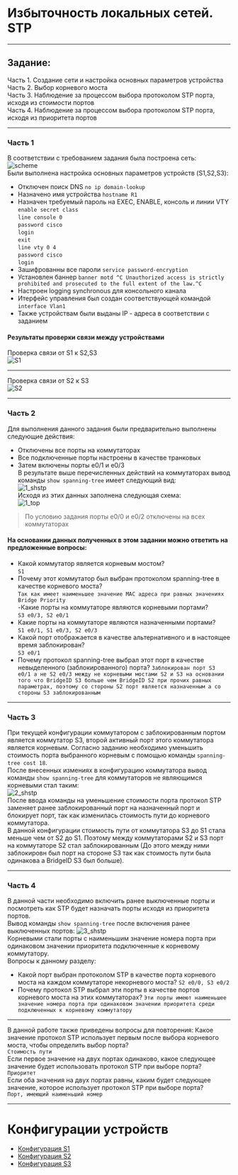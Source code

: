 # Избыточность локальных сетей. STP
____
## Задание:  
Часть 1. Создание сети и настройка основных параметров устройства  
Часть 2. Выбор корневого моста  
Часть 3. Наблюдение за процессом выбора протоколом STP порта, исходя из стоимости портов  
Часть 4. Наблюдение за процессом выбора протоколом STP порта, исходя из приоритета портов  
___
### Часть 1
В соответствии с требованием задания была построена сеть:  
![scheme](https://github.com/Alnor23/OTUS_NETWORK/blob/main/labs/lab2_stp/Screnshots/lab2_topology.png)  
Были выполнена настройка основных параметров устройств (S1,S2,S3):
- Отключен поиск DNS `no ip domain-lookup`  
- Назначено имя устройства `hostname R1`  
- Назначен требуемый пароль на EXEC, ENABLE, консоль и линии VTY  
`enable secret class`  
`line console 0`  
`password cisco`  
`login`  
`exit`  
`line vty 0 4`  
`password cisco`  
`login`  
- Зашифрованны все пароли `service password-encryption`
- Установлен баннер `banner motd ^C Unauthorized access is strictly prohibited and prosecuted to the full extent of the law.^C`  
- Настроен logging synchronous для консольного канала  
- Итерфейс управления был создан соответствующей командой `interface Vlan1` 
- Также устройствам были выданы IP - адреса в соответствии с заданием  
 #### Результаты проверки связи между устройствами
 Проверка связи от S1 к S2,S3  
 ![S1](https://github.com/Alnor23/OTUS_NETWORK/blob/main/labs/lab2_stp/Screnshots/S1.png)  
 _____
 Проверка связи от S2 к S3  
 ![S2](https://github.com/Alnor23/OTUS_NETWORK/blob/main/labs/lab2_stp/Screnshots/S2.png)  
 _____
 ### Часть 2
 Для выполнения данного задания были предварительно выполнены следующие действия:  
 - Отключены все порты на коммутаторах
 - Все подключенные порты настроены в качестве транковых
 - Затем включены порты e0/1 и e0/3  
 В результате выше перечисленных действий на коммутаторах вывод команды `show spanning-tree` имеет следующий вид:  
 ![1_shstp](https://github.com/Alnor23/OTUS_NETWORK/blob/main/labs/lab2_stp/Screnshots/1_shstp.png)  
 Исходя из этих данных заполнена следующая схема:  
 ![1_top](https://github.com/Alnor23/OTUS_NETWORK/blob/main/labs/lab2_stp/Screnshots/1_top.png)  
> По условию задания порты e0/0  и e0/2 отключены на всех коммутаторах
#### На основании данных полученных в этом задании можно ответить на предложенные вопросы:
- Какой коммутатор является корневым мостом?  
`S1`
- Почему этот коммутатор был выбран протоколом spanning-tree в качестве корневого моста?  
`Так как имеет наименьшее значение MAC адреса при равных значениях Bridge Priority`  
-Какие порты на коммутаторе являются корневыми портами?  
`S3 e0/3, S2 e0/1`
- Какие порты на коммутаторе являются назначенными портами?  
`S1 e0/1, S1 e0/3, S2 e0/3`
- Какой порт отображается в качестве альтернативного и в настоящее время заблокирован?  
`S3 e0/1`
- Почему протокол spanning-tree выбрал этот порт в качестве невыделенного (заблокированного) порта?
`Заблокирован порт S3 e0/1 а не S2 e0/3 между не корневыми мостами S2 и S3 на основании того что BridgeID S3 больше чем BridgeID S2 при прочих равных параметрах, поэтому со стороны S2 порт является назначенным а со стороны S3 заблокированным`  
____
### Часть 3
При текущей конфигурации коммутатором с заблокированным портом является коммутатор S3, второй активный порт этого коммутатора является корневым.
Согласно заданию необходимо уменьшить стоимость порта выбранного корневым с помощью команды `spanning-tree cost 18`.  
После внесенных измениях в конфигурацию коммутатора вывод команды `show spanning-tree` для коммутаторов не являющимся корневыми стал таким:  
 ![2_shstp](https://github.com/Alnor23/OTUS_NETWORK/blob/main/labs/lab2_stp/Screnshots/2_shstp.png)  
После ввода команды на уменьшение стоимости порта протокол STP заменяет ранее заблокированный порт на назначенный порт и блокирует порт, так как изменилась стоимость пути до корневого коммутатора.  
В данной конфигурации стоимость пути от коммутатора S3 до S1 стала меньше чем от S2 до S1. Поэтому между коммутаторами S2 и S3 порт на коммутаторе S2 стал заблокированным (До этого между ними заблокировн был порт на стороне S3 так как стоимость пути была одинакова а BridgeID S3 был больше).
____
### Часть 4
В данной части необходимо включить ранее выключенные порты и посмотреть как STP будет назначать порты исходя из приоритета портов.  
Вывод команды `show spanning-tree` после включения ранее выключенных портов:
 ![3_shstp](https://github.com/Alnor23/OTUS_NETWORK/blob/main/labs/lab2_stp/Screnshots/S3_shstp.png)  
 Корневыми стали порты с наименьшим значение номера порта при одинаковом значении приоритета подключенные к корневому коммутатору.  
Вопросы к данному разделу:  
- Какой порт выбран протоколом STP в качестве порта корневого моста на каждом коммутаторе некорневого моста? `S2 e0/0, S3 e0/2`  
- Почему протокол STP выбрал эти порты в качестве портов корневого моста на этих коммутаторах? `Эти порты имеют наименьшее значение номера порта при одинаковом значении приоритета среди подключенных к корневому коммутатору`
_______
В данной работе также приведены вопросы для повторения:
Какое значение протокол STP использует первым после выбора корневого моста, чтобы определить выбор порта?  
`Стоимость пути`  
Если первое значение на двух портах одинаково, какое следующее значение будет использовать протокол STP при выборе порта?  
`Приоритет`  
Если оба значения на двух портах равны, каким будет следующее значение, которое использует протокол STP при выборе порта?  
`Порт, имеющий наименьший номер`
_____
# Конфигурации устройств
- [Конфигурация S1](https://github.com/Alnor23/OTUS_NETWORK/blob/main/labs/lab2_stp/config/S1)  
- [Конфигурация S2](https://github.com/Alnor23/OTUS_NETWORK/blob/main/labs/lab2_stp/config/S2)  
- [Конфигурация S3](https://github.com/Alnor23/OTUS_NETWORK/blob/main/labs/lab2_stp/config/S3) 

 
